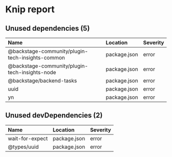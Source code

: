 # Knip report

## Unused dependencies (5)

| Name                                             | Location     | Severity |
| :----------------------------------------------- | :----------- | :------- |
| @backstage-community/plugin-tech-insights-common | package.json | error    |
| @backstage-community/plugin-tech-insights-node   | package.json | error    |
| @backstage/backend-tasks                         | package.json | error    |
| uuid                                             | package.json | error    |
| yn                                               | package.json | error    |

## Unused devDependencies (2)

| Name            | Location     | Severity |
| :-------------- | :----------- | :------- |
| wait-for-expect | package.json | error    |
| @types/uuid     | package.json | error    |

